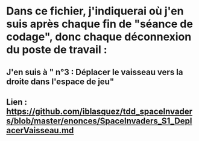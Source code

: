 # Dans ce fichier, j'indiquerai où j'en suis après chaque fin de "séance de codage", donc chaque déconnexion du poste de travail :

## J'en suis à " n°3 : Déplacer le vaisseau vers la droite dans l'espace de jeu"
## Lien : https://github.com/iblasquez/tdd_spaceInvaders/blob/master/enonces/SpaceInvaders_S1_DeplacerVaisseau.md
